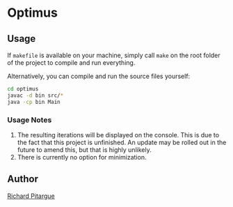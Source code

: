 # Optimus

## Usage
If `makefile` is available on your machine, simply call `make` on the root folder of the project to compile and run everything.

Alternatively, you can compile and run the source files yourself:
```bash
cd optimus
javac -d bin src/*
java -cp bin Main
```

### Usage Notes
1. The resulting iterations will be displayed on the console. This is due to the fact that this project is unfinished. An update may be rolled out in the future to amend this, but that is highly unlikely.
2. There is currently no option for minimization.

## Author
[Richard Pitargue](https://github.com/richardpitargue)
